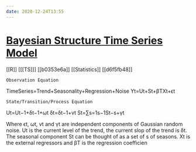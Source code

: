 ```yaml
---
date: 2020-12-24T13:55
---
```


# [Bayesian Structure Time Series Model](https://rpubs.com/boyjustin/bsts)

[[R]]
[[[TS]]]
[[b0353e6a]]
[[Statistics]]
[[d6f5fb48]]

    Observation Equation

TimeSeries=Trend+Seasonality+Regression+Noise
Yt=Ut+St+βTXt+ϵt

    State/Transition/Process Equation

Ut=Ut−1+δt−1+ωt
δt=δt−1+vt
St=∑s=1s−1St−s+γt

Where ϵt, ωt, vt and γt are independent components of Gaussian random noise. Ut is the current level of the trend, the current slop of the trend is δt. The seasonal component St can be thought of as a set of s of seasons. Xt is the external regressors and βT is the regression coefficien

